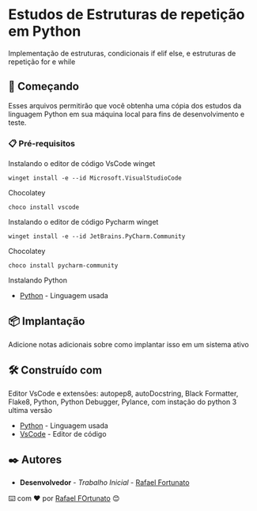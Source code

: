 # Estudos de Estruturas de repetição em Python

Implementação de estruturas, condicionais if elif else, e estruturas de repetição for e while

## 🚀 Começando

Esses arquivos permitirão que você obtenha uma cópia dos estudos da linguagem Python em sua máquina local para fins de desenvolvimento e teste.


### 📋 Pré-requisitos

Instalando o editor de código VsCode
winget
```
winget install -e --id Microsoft.VisualStudioCode
```
Chocolatey
```
choco install vscode
```
Instalando o editor de código Pycharm
winget
```
winget install -e --id JetBrains.PyCharm.Community
```
Chocolatey
```
choco install pycharm-community
```
Instalando Python
* [Python](https://www.python.org/downloads/) - Linguagem usada

## 📦 Implantação

Adicione notas adicionais sobre como implantar isso em um sistema ativo

## 🛠️ Construído com

Editor VsCode e extensões: autopep8, autoDocstring, Black Formatter, Flake8, Python, Python Debugger, Pylance, com instação do python 3 ultima versão

* [Python](https://www.python.org/downloads/) - Linguagem usada
* [VsCode](https://code.visualstudio.com/download) - Editor de código

## ✒️ Autores

* **Desenvolvedor** - *Trabalho Inicial* - [Rafael Fortunato](https://github.com/Caco0)


⌨️ com ❤️ por [Rafael FOrtunato](https://github.com/Caco0) 😊
